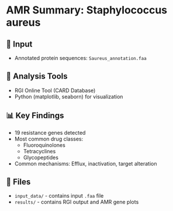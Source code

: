
# AMR Summary: Staphylococcus aureus

## 📄 Input
- Annotated protein sequences: `Saureus_annotation.faa`

## 🧪 Analysis Tools
- RGI Online Tool (CARD Database)
- Python (matplotlib, seaborn) for visualization

## 📊 Key Findings
- 19 resistance genes detected
- Most common drug classes:
  - Fluoroquinolones
  - Tetracyclines
  - Glycopeptides
- Common mechanisms: Efflux, inactivation, target alteration

## 📁 Files
- `input_data/` - contains input `.faa` file
- `results/` - contains RGI output and AMR gene plots
